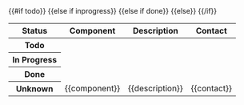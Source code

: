 <!-- FeatureTable -->
<table class="table table-hover">
  <thead>
  <tr>
    <th>Status</th>
    <th>Component</th>
    <th>Description</th>
    <th>Contact</th>
  </tr>
  </thead>
  <tbody>
  {{#if todo}}
    <tr class="danger">
      <th scope="row">Todo</th>
  {{else if inprogress}}
    <tr class="warning">
      <th scope="row">In Progress</th>
  {{else if done}}
    <tr class="success">
      <th scope="row">Done</th>
  {{else}}
    <tr>
      <th scope="row">Unknown</th>
  {{/if}}
      <td>{{component}}</td>
      <td>{{description}}</td>
      <td>{{contact}}</td>
    </tr>
  </tbody>
</table>
